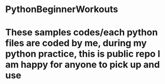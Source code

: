 # PythonBeginnerWorkouts

# These samples codes/each python files are coded by me, during my python practice, this is public repo I am happy for anyone to pick up and use 
